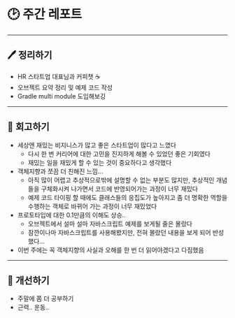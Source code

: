 # 🕑 주간 레포트

---

## 🖊 정리하기

- HR 스타트업 대표님과 커피챗 ☕️
- 오브젝트 요약 정리 및 예제 코드 작성
- Gradle multi module 도입해보깅

---

## 💭 회고하기

- 세상엔 재밌는 비지니스가 많고 좋은 스타트업이 많다고 느꼈다
    - 다시 한 번 커리어에 대한 고민을 진지하게 해볼 수 있었던 좋은 기회였다
    - 재밌는 일을 재밌게 할 수 있는 것이 중요하다고 생각했다
- 객체지향과 쪼끔 더 친해진 느낌…
    - 아직 많이 어렵고 추상적으로밖에 설명할 수 없는 부분도 많지만, 추상적인 개념들을 구체화시켜 나가면서 코드에 반영되어가는 과정이 너무 재밌다
    - 예제 코드 타이핑 할 때에도 클래스들의 응집도가 높아지고 좀 더 명확한 역할을 수행하는 객체로 바뀌어 가는 과정이 너무 재밌었다
- 프로토타입에 대한 0.1만큼의 이해도 상승..
    - 오브젝트에서 설마 설마 자바스크립트 예제를 보게될 줄은 몰랐다
    - 잠깐이나마 자바스크립트를 사용해봤지만, 전혀 몰랐던 내용을 보게 되어 반성했다…
- 이번 주에는 꼭 객체지향의 사실과 오해를 한 번 더 읽어야겠다고 다짐했음

---

## 🥊 개선하기

- 주말에 쫌 더 공부하기
- 근력.. 운동..